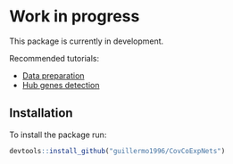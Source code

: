 
<!-- README.md is generated from README.Rmd. Please edit that file -->

# Work in progress

This package is currently in development. 

Recommended tutorials:

  * [Data preparation](docs/Data_preparation)
  * [Hub genes detection](docs/Hub_genes_detection)

## Installation

To install the package run:

```r
devtools::install_github("guillermo1996/CovCoExpNets")
```

<!---
For a more stable version, please visit [Carmen María Hernandez's version](https://github.com/carmen-maria-hernandez/SuCoNets).

## Modifications

The main modification to this package is the added option to create a model not by the best data partition (as done previously with the `bestSeed` function), but by selecting the genes that appear the most after running the `glmnet` algorithm several times (ten by default). This produces a set of genes in which the user can choose the minimum number of appearances for a gene to be chosen.

Let's see an example of this behavior. We first need an expression matrix previously treated with the `SuCoNets` pipeline and a covariate in the form of a numerical vector, also normalized following the instructions below. We start by running `geneSelection`, which produces a dataframe of the genes selected by `glmnet` and their frequency of appearance.  We then create the model by running `glmnetGenesSubset`.

``` r
genes.subset <- geneSelection(data, age, n = 5)
cvfit <- glmnetGenesSubset(data, age, genes.subset)
```

From this point forwards, we can continue to run the `SuCoNets` pipeline.

# SuCoNets

Nowadays, the way to create a co-expression network is to use
Hierarchical Clustering. This package allows you to create a
co-expression network using the glmnet algorithm. In addition, the
network created will be relative to a covariate of the sample to be
studied, so we are creating a supervised coexpression network.

## Installation

You can install SuCoNets like so:

``` r
devtools::install_github("guillermo1996/SuCoNets")
```

## Example

Suppose we have an expression matrix, data, where the columns are blood
samples and the rows are genes, so that each sample is identified by the
numerical values taken by the genes. Let us also assume that the
covariate we are going to study is the age of each individual to whom
each blood sample corresponds. This covariate is given as a numerical
vector, which we denote as age.

An example of a typical execution of the functions contained in this
package would be as follows.

We start by loading the package *SuCoNets*. Then, we normalize the age
with the function `normalize` and change to logarithmic scale,
centralize and normalize the expression matrix data with the function
`scn`. We also removed redundant predictors by invoking the function
`rRedundantPredictors`.

Note that the function `normalize` returns: first the mean of the vector
we pass as parameter, then its standard deviation and then the vector,
which we pass as parameter, normalized.

``` r
library(SuCoNets)
age <- normalize(age)
m <- age[1]
d <- age[2]
age <- age[-c(1,2)]
data <- scn(data)
data <- rRedundantPredictors(data)
```

Next, we calculate which seed produces the data partition (training set
and test set) that gives the best results when running `glmnet`
algorithm, so we can use that partition to run `glmnet` algorithm. With
the function detectGenes we get the genes that `glmnet` algorithm has
selected as important for age prediction

``` r
seed <- bestSeed(data,age)

cvfit <- glmnetGenes(data,age, seed)
glmnet::print.cv.glmnet(cvfit)
#> 
#> Call:  glmnet::cv.glmnet(x = data.train, y = covariate.train, alpha = 1,      family = "gaussian") 
#> 
#> Measure: Mean-Squared Error 
#> 
#>      Lambda Index Measure      SE Nonzero
#> min 0.03856    51  0.6071 0.03249      98
#> 1se 0.07747    36  0.6360 0.03471      27

selected.genes <- detectGenes(data,age,cvfit)
```

We can study the stability of the genes selected by the glmnet algorithm
with the function `stabilitySelection`. This function runs the glmnet
algorithm ten times by varying the input data set and saves the genes
that in each run glmnet selects as important for predicting the
covariate under study. As a result, for the genes we are going to work
with, this function shows the number of times that each of them has been
selected in the different executions. The interesting thing about this
function is to see the statistics of this selection, calling the summary
function to see the result of the execution. In addition, with the
function `histGeneFreq` we can plot a histogram with the number of genes
that appear once in the different runs, the genes that appear twice,
etc.

``` r
selection.statistics <- stabilitySelection(data, age, selected.genes)
summary(selection.statistics[,2])
#>    Min. 1st Qu.  Median    Mean 3rd Qu.    Max. 
#>   1.000   4.000   6.000   6.418   9.750  10.000
histGeneFreq(selection.statistics)
```

<img src="man/figures/README-unnamed-chunk-6-1.png" width="100%" />

Now let’s look at a scatter plot with the predicted age and the actual
age of both the test set and the train set. Note that the mean and
standard deviation of the age must be passed as parameters to this
function to be able to see in the scatter plot the ages in the real
ranges.

``` r
comparisonActualPredictedCovariate(data, age, m, d, cvfit, seed)
#> `geom_smooth()` using formula 'y ~ x'
```

<img src="man/figures/README-unnamed-chunk-7-1.png" width="100%" />

We can also obtain a representation of all individuals in the analysis
according to their age. Each individual will be represented by a dot.
The blue dots represent the youngest individuals and the red dots
represent the oldest. The individuals whose age is between these two,
will be represented by a color contained in the gradient of these two
colors. In order to perform this representation, we use the genes that
the `glmnet` algorithm has selected, we perform a PCA on them and we
plot the first two components of this PCA, which are the ones that
explain the most variability in the data.

``` r
distributionIndividualsCovariate (data, age, selected.genes, m,d)
```

<img src="man/figures/README-unnamed-chunk-8-1.png" width="100%" />

Finally, we compute the supervised coexpression network. This package
provides two methods for constructing the networks. The
`coexpressionNetworkFixed` function builds each cluster of the network
using a fixed size that we pass as a parameter. The
`coexpressionNetworkVariable` function builds the clusters by adding
genes incrementally until adding a new gene does not provide significant
information. Thus, the size of each cluster is not necessarily the same.
In addition, we can call function `running.gprofiler` to obtain
biological information about the networks.

``` r
network.fixed <- coexpressionNetworkFixed(data, selected.genes, 50)
network.variable <- coexpressionNetworkVariable(data, selected.genes, age)

output.gprofiler2.fixed <- running.gprofiler(selected.genes, rep(51, nrow(selected.genes)), data, network.fixed)

output.gprofiler2.variable <- running.gprofiler(selected.genes, network.variable[[2]], data, network.variable[[1]])
```

# Credits

This package is based on the package *glmnet*, available at the
following URL:
<https://cran.r-project.org/web/packages/glmnet/glmnet.pdf>. And it has
been supervised by Juan A. Botía (Universidad de Murcia),
<https://github.com/juanbot>, who has also contributed to its design.

 -->
